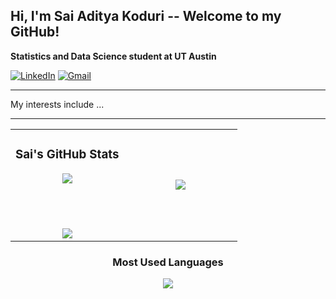 ## Hi, I'm Sai Aditya Koduri -- Welcome to my GitHub!

**Statistics and Data Science student at UT Austin**

[![LinkedIn](https://img.shields.io/badge/LinkedIn-0077B5?style=for-the-badge&logo=linkedin&logoColor=white)](https://www.linkedin.com/in/saiadityakoduri/)
[![Gmail](https://img.shields.io/badge/Gmail-D14836?style=for-the-badge&logo=gmail&logoColor=white)](mailto:saiaditya.koduri@utexas.edu)

---

My interests include ...

---

<div align="center">




<div align="center">

<table>
<tr>
<td align="center" width="50%">

### Sai's GitHub Stats
<img src="https://github-readme-stats.vercel.app/api?username=saikoduri7&show_icons=true&theme=tokyonight&hide=contribs&count_private=true&hide_title=true&custom_title=Sais GitHub Stats" />

<br/><br/>

<img src="https://github-readme-streak-stats.herokuapp.com/?user=saikoduri7&theme=tokyonight" />

</td>

<td align="center" width="50%">

<img src="https://github-readme-stats.vercel.app/api/top-langs/?username=saikoduri7&layout=compact&theme=tokyonight" />

</td>
</tr>
</table>

</div>

### Most Used Languages
<img src="https://github-readme-stats.vercel.app/api/top-langs/?username=saikoduri7&layout=compact&theme=tokyonight&hide_title=true" />

</div>

